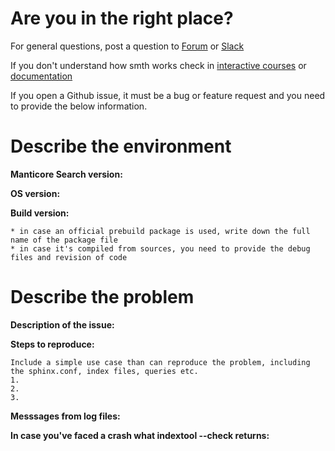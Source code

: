 # Are you in the right place?

For general questions, post a question to [Forum](https://forum.manticoresearch.com) or [Slack](http://slack.manticoresearch.com)

If you don't understand how smth works check in [interactive courses](https://play.manticoresearch.com) or [documentation](https://docs.manticoresearch.com)

If you open a Github issue, it must be a bug or feature request and you need to provide the below information.

# Describe the environment

**Manticore Search version:**

**OS version:**

**Build version:**

    * in case an official prebuild package is used, write down the full name of the package file
	* in case it's compiled from sources, you need to provide the debug files and revision of code
	

# Describe the problem
	
**Description of the issue:**

**Steps to reproduce:**

    Include a simple use case than can reproduce the problem, including the sphinx.conf, index files, queries etc.
    1.
    2.
    3.

**Messsages from log files:**

**In case you've faced a crash what indextool --check returns:**

